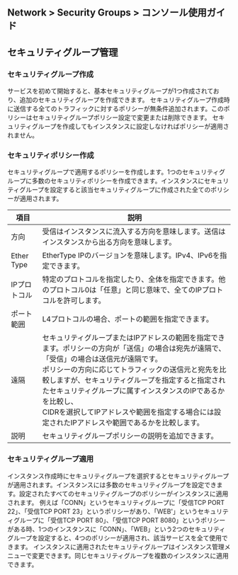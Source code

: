 ## Network > Security Groups > コンソール使用ガイド

## セキュリティグループ管理

### セキュリティグループ作成
サービスを初めて開始すると、基本セキュリティグループが1つ作成されており、追加のセキュリティグループを作成できます。
セキュリティグループ作成時に送信する全てのトラフィックに対するポリシーが無条件追加されます。このポリシーはセキュリティグループポリシー設定で変更または削除できます。
セキュリティグループを作成してもインスタンスに設定しなければポリシーが適用されません。


### セキュリティポリシー作成
セキュリティグループで適用するポリシーを作成します。1つのセキュリティグループに多数のセキュリティポリシーを作成できます。インスタンスにセキュリティグループを設定すると該当セキュリティグループに作成された全てのポリシーが適用されます。

| 項目     | 説明                                                      |
| ----------- | ------------------------------------------------------------ |
| 方向     | 受信はインスタンスに流入する方向を意味します。送信はインスタンスから出る方向を意味します。 |
| Ether Type  | EtherType IPのバージョンを意味します。IPv4、IPv6を指定できます。 |
| IPプロトコル | 特定のプロトコルを指定したり、全体を指定できます。他のプロトコル0は「任意」と同じ意味で、全てのIPプロトコルを許可します。       |
| ポート範囲 | L4プロトコルの場合、ポートの範囲を指定できます。         |
| 遠隔     | セキュリティグループまたはIPアドレスの範囲を指定できます。ポリシーの方向が「送信」の場合は宛先が遠隔で、「受信」の場合は送信元が遠隔です。 <br>ポリシーの方向に応じてトラフィックの送信元と宛先を比較しますが、セキュリティグループを指定すると指定されたセキュリティグループに属すインスタンスのIPであるかを比較し、<br>CIDRを選択してIPアドレスや範囲を指定する場合には設定されたIPアドレスや範囲であるかを比較します。 |
| 説明      | セキュリティグループポリシーの説明を追加できます。         |


### セキュリティグループ適用
インスタンス作成時にセキュリティグループを選択するとセキュリティグループが適用されます。インスタンスには多数のセキュリティグループを設定できます。設定されたすべてのセキュリティグループのポリシーがインスタンスに適用されます。
例えば「CONN」というセキュリティグループに「受信TCP PORT 22」、「受信TCP PORT 23」というポリシーがあり、「WEB'」というセキュリティグループに「受信TCP PORT 80」、「受信TCP PORT 8080」というポリシーがある時、1つのインスタンスに「CONN」、「WEB」という2つのセキュリティグループを設定すると、4つのポリシーが適用され、該当サービスを全て使用できます。
インスタンスに適用されたセキュリティグループはインスタンス管理メニューで変更できます。同じセキュリティグループを複数のインスタンスに適用できます。
